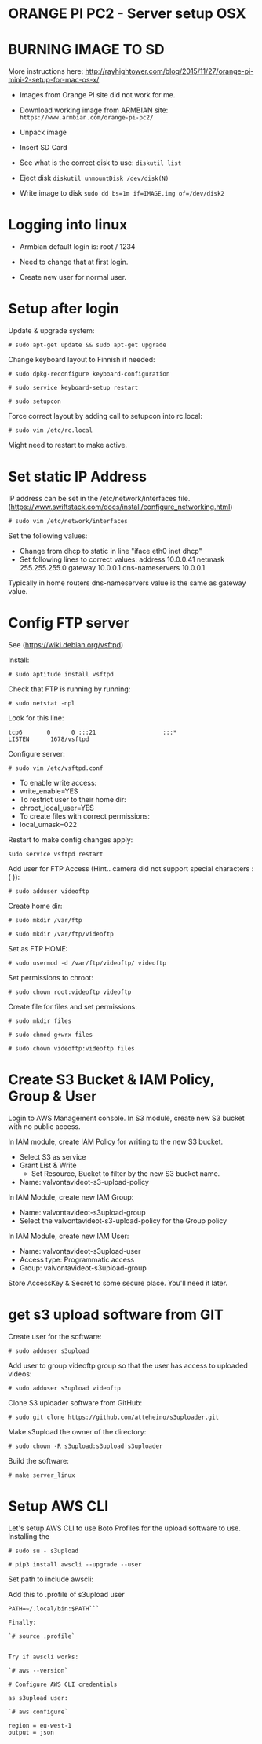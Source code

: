 # ORANGE PI PC2 - Server setup OSX

# BURNING IMAGE TO SD 
More instructions here: http://rayhightower.com/blog/2015/11/27/orange-pi-mini-2-setup-for-mac-os-x/

* Images from Orange PI site did not work for me.
* Download working image from ARMBIAN site:
`https://www.armbian.com/orange-pi-pc2/`

* Unpack image
* Insert SD Card

* See what is the correct disk to use:
`diskutil list`

* Eject disk
`diskutil unmountDisk /dev/disk(N)`

* Write image to disk
`sudo dd bs=1m if=IMAGE.img of=/dev/disk2`

# Logging into linux

* Armbian default login is:
root / 1234

* Need to change that at first login. 

* Create new user for normal user.

# Setup after login

Update & upgrade system:

`# sudo apt-get update && sudo apt-get upgrade`

Change keyboard layout to Finnish if needed:

`# sudo dpkg-reconfigure keyboard-configuration`

`# sudo service keyboard-setup restart`

`# sudo setupcon`

Force correct layout by adding call to setupcon into rc.local:

`# sudo vim /etc/rc.local`

Might need to restart to make active.

# Set static IP Address

IP address can be set in the /etc/network/interfaces file. (https://www.swiftstack.com/docs/install/configure_networking.html)

`# sudo vim /etc/network/interfaces`

Set the following values:

* Change from dhcp to static in line "iface eth0 inet dhcp"
* Set following lines to correct values:
	address 10.0.0.41
    netmask 255.255.255.0
    gateway 10.0.0.1
    dns-nameservers 10.0.0.1
	
Typically in home routers dns-nameservers value is the same as gateway value. 

# Config FTP server

See (https://wiki.debian.org/vsftpd)

Install:

`# sudo aptitude install vsftpd`

Check that FTP is running by running:

`# sudo netstat -npl`

Look for this line:

`tcp6       0      0 :::21                   :::*                    LISTEN      1678/vsftpd`

Configure server:

`# sudo vim /etc/vsftpd.conf`

* To enable write access:
 * write_enable=YES
* To restrict user to their home dir:
 * chroot_local_user=YES
* To create files with correct permissions:
 * local_umask=022
 
Restart to make config changes apply:

`sudo service vsftpd restart` 

Add user for FTP Access (Hint.. camera did not support special characters :( )):

`# sudo adduser videoftp`

Create home dir:

`# sudo mkdir /var/ftp`

`# sudo mkdir /var/ftp/videoftp`

Set as FTP HOME: 

`# sudo usermod -d /var/ftp/videoftp/ videoftp`

Set permissions to chroot:

`# sudo chown root:videoftp videoftp`

Create file for files and set permissions:

`# sudo mkdir files`

`# sudo chmod g+wrx files`

`# sudo chown videoftp:videoftp files`


# Create S3 Bucket & IAM Policy, Group & User

Login to AWS Management console.
In S3 module, create new S3 bucket with no public access.

In IAM module, create IAM Policy for writing to the new S3 bucket.

* Select S3 as service
* Grant List & Write
	* Set Resource, Bucket to filter by the new S3 bucket name.
* Name: valvontavideot-s3-upload-policy

In IAM Module, create new IAM Group:

* Name: valvontavideot-s3upload-group
* Select the valvontavideot-s3-upload-policy for the Group policy


In IAM Module, create new IAM User:

* Name: valvontavideot-s3upload-user
* Access type: Programmatic access
* Group: valvontavideot-s3upload-group

Store AccessKey & Secret to some secure place. You'll need it later.



# get s3 upload software from GIT

Create user for the software:

`# sudo adduser s3upload`

Add user to group videoftp group so that the user has access to uploaded videos:

`# sudo adduser s3upload videoftp`

Clone S3 uploader software from GitHub:

`# sudo git clone https://github.com/atteheino/s3uploader.git`

Make s3upload the owner of the directory:

`# sudo chown -R s3upload:s3upload s3uploader`

Build the software:

`# make server_linux`


# Setup AWS CLI

Let's setup AWS CLI to use Boto Profiles for the upload software to use.
Installing the 

`# sudo su - s3upload`

`# pip3 install awscli --upgrade --user`

Set path to include awscli:

Add this to .profile of s3upload user

```For AWS CLI:
PATH=~/.local/bin:$PATH```

Finally: 

`# source .profile`


Try if awscli works:

`# aws --version`

# Configure AWS CLI credentials

as s3upload user:

`# aws configure`

region = eu-west-1
output = json

